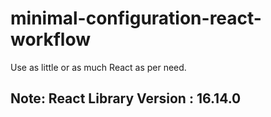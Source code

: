 # minimal-configuration-react-workflow
 Use as little or as much React as per need. 
## Note: React Library Version : 16.14.0
